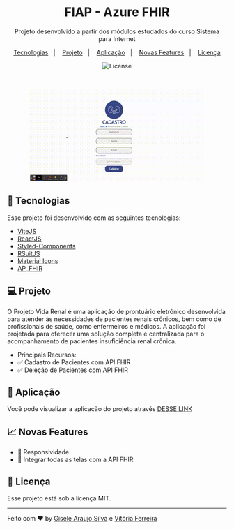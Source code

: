 <h1 align="center">FIAP - Azure FHIR</h1>

<p align="center">
Projeto desenvolvido a partir dos módulos estudados do curso Sistema para Internet
</p>

<p align="center">
  <a href="#-tecnologias">Tecnologias</a>&nbsp;&nbsp;&nbsp;|&nbsp;&nbsp;&nbsp;
  <a href="#-projeto">Projeto</a>&nbsp;&nbsp;&nbsp;|&nbsp;&nbsp;&nbsp;
  <a href="#-layout">Aplicação</a>&nbsp;&nbsp;&nbsp;|&nbsp;&nbsp;&nbsp;
  <a href="#-features">Novas Features</a>&nbsp;&nbsp;&nbsp;|&nbsp;&nbsp;&nbsp;
  <a href="#memo-licença">Licença</a>
</p>

<p align="center">
  <img alt="License" src="https://img.shields.io/static/v1?label=license&message=MIT&color=49AA26&labelColor=000000">
</p>

<br>

<p align="center">
  <img src="/src/assets/app.gif" alt="Gif do projeto Vida Renal">
</p>

## 🚀 Tecnologias

Esse projeto foi desenvolvido com as seguintes tecnologias:

- [ViteJS](https://vitejs.dev/)
- [ReactJS](https://react.dev/)
- [Styled-Components](https://styled-components.com/)
- [RSuitJS](https://rsuitejs.com/)
- [Material Icons](https://mui.com/)
- [AP_FHIR](https://learn.microsoft.com/en-us/azure/healthcare-apis/azure-api-for-fhir/overview)

## 💻 Projeto

O Projeto Vida Renal é uma aplicação de prontuário eletrônico desenvolvida para atender às necessidades de pacientes renais crônicos, bem como de profissionais de saúde, como enfermeiros e médicos. A aplicação foi projetada para oferecer uma solução completa e centralizada para o acompanhamento de pacientes insuficiência renal crônica.

- Principais Recursos:
- :white_check_mark: Cadastro de Pacientes com API FHIR
- :white_check_mark: Deleção de Pacientes com API FHIR

## 🔖 Aplicação

Você pode visualizar a aplicação do projeto através [DESSE LINK](https://giselearaujos.github.io/frontend_vida_renal/)

## 📈 Novas Features

- :construction: Responsividade
- :construction: Integrar todas as telas com a API FHIR

## :memo: Licença

Esse projeto está sob a licença MIT.

---

Feito com ♥ by [Gisele Araujo Silva](https://www.linkedin.com/in/gisele-araujo-silva/) e [Vitória Ferreira](https://www.linkedin.com/in/vic-ferreira/)
